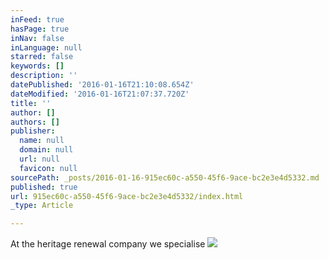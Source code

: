 ```yaml
---
inFeed: true
hasPage: true
inNav: false
inLanguage: null
starred: false
keywords: []
description: ''
datePublished: '2016-01-16T21:10:08.654Z'
dateModified: '2016-01-16T21:07:37.720Z'
title: ''
author: []
authors: []
publisher:
  name: null
  domain: null
  url: null
  favicon: null
sourcePath: _posts/2016-01-16-915ec60c-a550-45f6-9ace-bc2e3e4d5332.md
published: true
url: 915ec60c-a550-45f6-9ace-bc2e3e4d5332/index.html
_type: Article

---
```

At the heritage renewal company we specialise
![](https://the-grid-user-content.s3-us-west-2.amazonaws.com/d7cee711-536c-4894-b5e3-fa9aad8b7ad6.jpg)